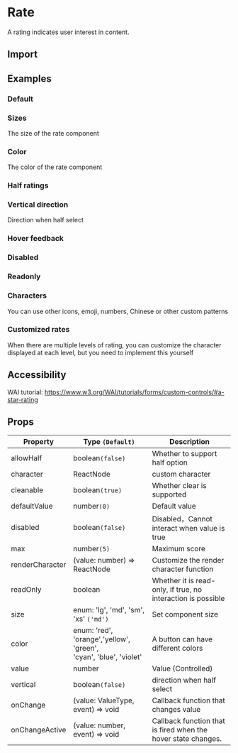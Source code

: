# Rate

A rating indicates user interest in content.

## Import

<!--{include:(components/rate/fragments/import.md)}-->

## Examples

### Default

<!--{include:`basic.md`}}-->

### Sizes

The size of the rate component

<!--{include:`size.md`}}-->

### Color

The color of the rate component

<!--{include:`color.md`}}-->

### Half ratings

<!--{include:`half-select.md`}}-->

### Vertical direction

Direction when half select

<!--{include:`vertical.md`}}-->

### Hover feedback

<!--{include:`hover.md`}}-->

### Disabled

<!--{include:`disabled.md`}}-->

### Readonly

<!--{include:`readonly.md`}}-->

### Characters

You can use other icons, emoji, numbers, Chinese or other custom patterns

<!--{include:`character.md`}}-->

### Customized rates

When there are multiple levels of rating, you can customize the character displayed at each level, but you need to implement this yourself

<!--{include:`custom-character.md`}}-->

## Accessibility

WAI tutorial: https://www.w3.org/WAI/tutorials/forms/custom-controls/#a-star-rating


## Props

| Property        | Type `(Default)`                                                       | Description                                                   |
| --------------- | ---------------------------------------------------------------------- | ------------------------------------------------------------- |
| allowHalf       | boolean`(false)`                                                       | Whether to support half option                                |
| character       | ReactNode                                                              | custom character                                              |
| cleanable       | boolean`(true)`                                                        | Whether clear is supported                                    |
| defaultValue    | number`(0)`                                                            | Default value                                                 |
| disabled        | boolean`(false)`                                                       | Disabled，Cannot interact when value is true                  |
| max             | number`(5)`                                                            | Maximum score                                                 |
| renderCharacter | (value: number) => ReactNode                                           | Customize the render character function                       |
| readOnly        | boolean                                                                | Whether it is read-only, if true, no interaction is possible  |
| size            | enum: 'lg', 'md', 'sm', 'xs' `('md')`                                  | Set component size                                            |
| color           | enum: 'red', 'orange','yellow', 'green', <br/>'cyan', 'blue', 'violet' | A button can have different colors                            |
| value           | number                                                                 | Value (Controlled)                                            |
| vertical        | boolean`(false)`                                                       | direction when half select                                    |
| onChange        | (value: ValueType, event) => void                                      | Callback function that changes value                          |
| onChangeActive  | (value: number, event) => void                                         | Callback function that is fired when the hover state changes. |

